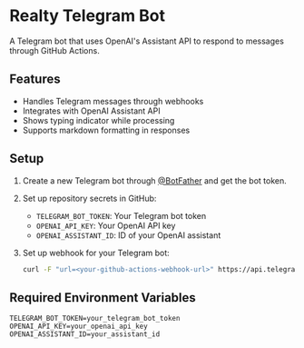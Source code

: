 # Realty Telegram Bot

A Telegram bot that uses OpenAI's Assistant API to respond to messages through GitHub Actions.


## Features

- Handles Telegram messages through webhooks
- Integrates with OpenAI Assistant API
- Shows typing indicator while processing
- Supports markdown formatting in responses


## Setup

1. Create a new Telegram bot through [@BotFather](https://t.me/botfather) and get the bot token.

2. Set up repository secrets in GitHub:
   - `TELEGRAM_BOT_TOKEN`: Your Telegram bot token
   - `OPENAI_API_KEY`: Your OpenAI API key
   - `OPENAI_ASSISTANT_ID`: ID of your OpenAI assistant

3. Set up webhook for your Telegram bot:
   ```bash
   curl -F "url=<your-github-actions-webhook-url>" https://api.telegram.org/bot<your-bot-token>/setWebhook
   ```

## Required Environment Variables

```
TELEGRAM_BOT_TOKEN=your_telegram_bot_token
OPENAI_API_KEY=your_openai_api_key
OPENAI_ASSISTANT_ID=your_assistant_id
```
